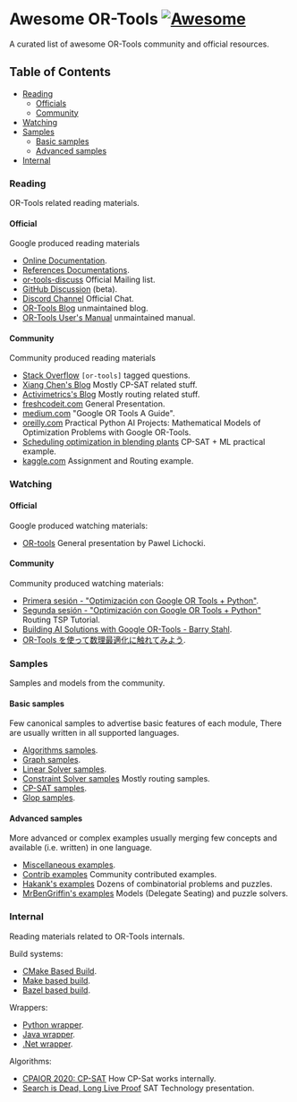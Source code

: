 # Awesome OR-Tools [![Awesome](https://awesome.re/badge.svg)](https://awesome.re)

A curated list of awesome OR-Tools community and official resources.

## Table of Contents

- [Reading](#reading)
  - [Officials](#official)
  - [Community](#community)
- [Watching](#watching) 
- [Samples](#samples)
  - [Basic samples](#basic-samples)
  - [Advanced samples](#advanced-samples)
- [Internal](#internal)

### Reading
OR-Tools related reading materials.

#### Official
Google produced reading materials
- [Online Documentation](https://developers.google.com/optimization/).
- [References Documentations](https://google.github.io/or-tools/).
- [or-tools-discuss](https://groups.google.com/g/or-tools-discuss) Official Mailing list.
- [GitHub Discussion](https://github.com/google/or-tools/discussions) (beta).
- [Discord Channel](https://discord.gg/ENkQrdf) Official Chat.
- [OR-Tools Blog](https://or-tools.blogspot.com/) unmaintained blog.
- [OR-Tools User's Manual](https://acrogenesis.com/or-tools/documentation/user_manual/index.html) unmaintained manual.

#### Community
Community produced reading materials
- [Stack Overflow](https://stackoverflow.com/questions/tagged/or-tools) `[or-tools]` tagged questions.
- [Xiang Chen's Blog](https://www.xiang.dev/tags/#ortools) Mostly CP-SAT related stuff.
- [Activimetrics's Blog](https://activimetrics.com/tags/google-or-tools/) Mostly routing related stuff.
- [freshcodeit.com](https://freshcodeit.com/google-or-tools) General Presentation.
- [medium.com](https://medium.com/google-or-tools/google-or-tools-a-guide-39f439a5cd0f) "Google OR Tools A Guide".
- [oreilly.com](https://www.oreilly.com/library/view/practical-python-ai/9781484234235/) Practical Python AI Projects: Mathematical Models of Optimization Problems with Google OR-Tools.
- [Scheduling optimization in blending plants](https://medium.com/total-digital-factory/scheduling-optimization-in-blending-plants-ef53c460f8e0) CP-SAT + ML
  practical example.
- [kaggle.com](https://www.kaggle.com/jpmiller/application-of-google-or-tools) Assignment and Routing example.

### Watching

#### Official
Google produced watching materials:
- [OR-tools](https://youtu.be/AJ6LeiMe_PQ) General presentation by Pawel Lichocki.

#### Community
Community produced watching materials:
- [Primera sesión - "Optimización con Google OR Tools + Python"](https://youtu.be/XPiDrFl5S84).
- [Segunda sesión - "Optimización con Google OR Tools + Python"](https://youtu.be/KxXut49BwUA) Routing TSP Tutorial.
- [Building AI Solutions with Google OR-Tools - Barry Stahl](https://youtu.be/zZAobExOMB0).
- [OR-Tools を使って数理最適化に触れてみよう](https://youtu.be/DZ2tCPTcLKg).

### Samples
Samples and models from the community.

#### Basic samples
Few canonical samples to advertise basic features of each module, There are usually written in all supported languages.
- [Algorithms samples](https://github.com/google/or-tools/tree/stable/ortools/algorithms/samples).
- [Graph samples](https://github.com/google/or-tools/tree/stable/ortools/graph/samples).
- [Linear Solver samples](https://github.com/google/or-tools/tree/stable/ortools/linear_solver/samples).
- [Constraint Solver samples](https://github.com/google/or-tools/tree/stable/ortools/constraint_solver/samples) Mostly routing samples.
- [CP-SAT samples](https://github.com/google/or-tools/tree/stable/ortools/sat/samples).
- [Glop samples](https://github.com/google/or-tools/tree/master/ortools/glop/samples).

#### Advanced samples
More advanced or complex examples usually merging few concepts and available (i.e. written) in one language.
- [Miscellaneous examples](https://github.com/google/or-tools/tree/stable/examples).
- [Contrib examples](https://github.com/google/or-tools/tree/stable/examples/contrib) Community contributed examples.
- [Hakank's examples](https://github.com/hakank/hakank/tree/master/google_or_tools) Dozens of combinatorial problems and puzzles.
- [MrBenGriffin's examples](https://github.com/MrBenGriffin/or-tools-fun) Models (Delegate Seating) and puzzle solvers.

### Internal
Reading materials related to OR-Tools internals.

Build systems:
- [CMake Based Build](https://github.com/google/or-tools/blob/master/cmake/README.md).
- [Make based build](https://github.com/google/or-tools/blob/master/makefiles/README.md).
- [Bazel based build](https://github.com/google/or-tools/blob/master/bazel/README.md).

Wrappers:
- [Python wrapper](https://github.com/google/or-tools/blob/master/ortools/python/README.md).
- [Java wrapper](https://github.com/google/or-tools/blob/master/ortools/java/README.md).
- [.Net wrapper](https://github.com/google/or-tools/blob/master/ortools/dotnet/README.md).

Algorithms:
- [CPAIOR 2020: CP-SAT](https://youtu.be/lmy1ddn4cyw?t=87) How CP-Sat works internally.
- [Search is Dead, Long Live Proof](https://people.eng.unimelb.edu.au/pstuckey/PPDP2013.pdf) SAT Technology presentation.
